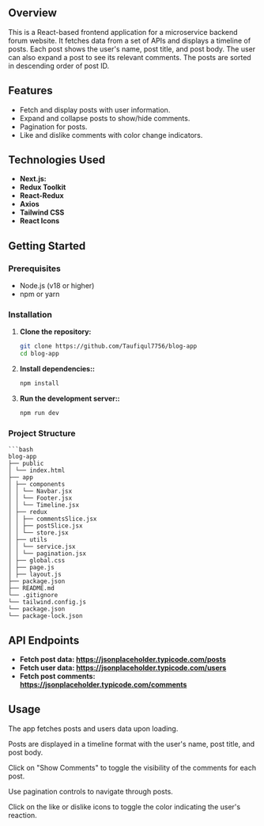 ## Overview

This is a React-based frontend application for a microservice backend forum website. It fetches data from a set of APIs and displays a timeline of posts. Each post shows the user's name, post title, and post body. The user can also expand a post to see its relevant comments. The posts are sorted in descending order of post ID.

## Features

- Fetch and display posts with user information.
- Expand and collapse posts to show/hide comments.
- Pagination for posts.
- Like and dislike comments with color change indicators.

## Technologies Used

- **Next.js:**
- **Redux Toolkit**
- **React-Redux**
- **Axios**
- **Tailwind CSS**
- **React Icons**

## Getting Started

### Prerequisites

- Node.js (v18 or higher)
- npm or yarn

### Installation

1. **Clone the repository:**

   ```bash
   git clone https://github.com/Taufiqul7756/blog-app
   cd blog-app

   ```

2. **Install dependencies::**

   ```bash
   npm install

   ```

3. **Run the development server::**
   ```bash
   npm run dev
   ```

### Project Structure

    ```bash
    blog-app
    ├── public
    │ └── index.html
    ├── app
    │ ├── components
    │ │ └── Navbar.jsx
    │ │ └── Footer.jsx
    │ │ └── Timeline.jsx
    │ ├── redux
    │ │ ├── commentsSlice.jsx
    │ │ ├── postSlice.jsx
    │ │ └── store.jsx
    │ ├── utils
    │ │ └── service.jsx
    │ │ └── pagination.jsx
    │ ├── global.css
    │ ├── page.js
    │ ├── layout.js
    ├── package.json
    ├── README.md
    └── .gitignore
    └── tailwind.config.js
    └── package.json
    └── package-lock.json

## API Endpoints

- **Fetch post data: https://jsonplaceholder.typicode.com/posts**
- **Fetch user data: https://jsonplaceholder.typicode.com/users**
- **Fetch post comments: https://jsonplaceholder.typicode.com/comments**

## Usage

The app fetches posts and users data upon loading.

Posts are displayed in a timeline format with the user's name, post title, and post body.

Click on "Show Comments" to toggle the visibility of the comments for each post.

Use pagination controls to navigate through posts.

Click on the like or dislike icons to toggle the color indicating the user's reaction.
